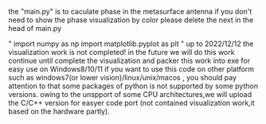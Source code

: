  the "main.py" is to caculate phase in the metasurface antenna 
  if you don't need to show the phase visualization by color please delete the next in the head of main.py

"
import numpy as np
import matplotlib.pyplot as  plt
"
  up to  2022/12/12 the visualization work is not completed!
  in the future we will do this work continue until complete the visualization and packer this work into exe for easy use on Windows8/10/11
  if you want to use this code on other platform such as windows7(or lower vision)/linux/unix/macos , you should pay attention to that some packages of 
python is not supported by some python versions.
  owing to the unspport of some CPU architectures,we will upload the C/C++ version for easyer code port (not contained visualization work,it based on the
hardware partly).

